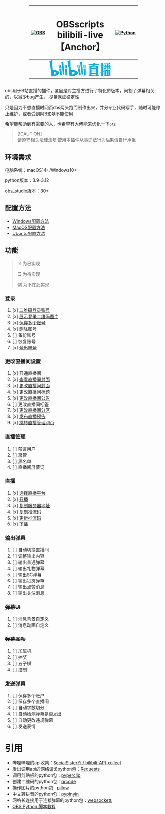 <div style="display: flex; justify-content: center;">
<div align="center">

| [![OBS](https://obsproject.com/assets/images/new_icon_small-r.png)](https://obsproject.com/) |           <h1 align="center">OBSscripts<br>bilibili-live<br>【Anchor】</h1>           | [![Python](https://www.python.org/static/img/python-logo-large.c36dccadd999.png)](https://www.python.org/) |
|:--------------------------------------------------------------------------------------------:|:-----------------------------------------------------------------------------------:|:----------------------------------------------------------------------------------------------------------:|
|                                                                                              | <div align="center">[![img.png](doc/img/img.png)](https://live.bilibili.com/)</div> |                                                                                                            |

</div>
</div>

obs用于B站直播的插件，这里是对主播方进行了特化的版本，阉割了弹幕相关的，以减少bug产生， 尽量保证稳定性

只是因为不想直播时网页obs两头跑而制作出来，并分专业代码写手，随时可能停止维护，或者受到阿B影响不能使用

希望能帮助到有需要的人，也希望有大佬能来优化一下orz
> [!CAUTION]\
> 请遵守相关法律法规
> 使用本插件从事违法行为后果请自行承担

## 环境需求
电脑系统：macOS14+/Windows10+

python版本：3.9-3.12

obs_studio版本：30+

## 配置方法
* [Windows配置方法](doc/Windows.md)
* [MacOS配置方法](doc/MacOS.md)
* [Ubuntu配置方法](doc/Ubuntu.md)

## 功能
>☑ 为已实现
>
> □ 为待实现
> 
> ~~例~~ 为不在此实现
### 登录
1. [x] [二维码登录账号]()
2. [x] [展示登录二维码图片]()
3. [x] [保存多个账号]()
4. [x] [删除账号]()
5. [ ] 备份账号
6. [ ] 恢复账号
7. [x] [登出账号]()

### 更改直播间设置
1. [x] 开通直播间
2. [x] [查看直播间封面]()
3. [x] [更改直播间封面]()
4. [x] [更改直播间标题]()
5. [x] [更改直播间公告]()
6. [ ] 更改直播间标签
7. [x] [更改直播间分区]()
8. [x] [发布直播预告]()
9. [x] [跳转直播管理网页]()

### 直播管理
1. [ ] 禁言用户
2. [ ] 房管
3. [ ] 黑名单
4. [ ] 直播间屏蔽词

### 直播
1. [x] [选择直播平台]()
2. [x] [开播]()
3. [x] [复制服务器地址]()
4. [x] [复制推流码]()
5. [x] [更新推流码]()
6. [x] [下播]()

### ~~输出弹幕~~
1. [ ] 自动切换直播间
2. [ ] 调整输出内容
3. [ ] 输出普通弹幕
4. [ ] 输出礼物弹幕
5. [ ] 输出SC弹幕
6. [ ] 输出进房弹幕
7. [ ] 输出点赞消息
8. [ ] 输出关注消息

### ~~弹幕UI~~
1. [ ] 消息背景自定义
2. [ ] 消息动画自定义

### ~~弹幕互动~~
1. [ ] 加班机
2. [ ] 抽奖
3. [ ] 五子棋
4. [ ] 控制

### ~~发送弹幕~~
1. [ ] 保存多个账户
2. [ ] 保存多个直播间
3. [ ] 自动字数切分
4. [ ] 自动检测弹幕是否发出
5. [ ] 自动更改违规弹幕
6. [ ] 发送表情


# 引用
- 哔哩哔哩的api收集：[SocialSisterYi / bilibili-API-collect](https://github.com/SocialSisterYi/bilibili-API-collect?tab=readme-ov-file)
- 发出调用api的网络请求python包：[Requests](https://github.com/psf/requests)
- 调用剪贴板的python包：[pyperclip](https://github.com/asweigart/pyperclip)
- 创建二维码的python包：[qrcode](https://github.com/nayuki/QR-Code-generator)
- 操作图片的python包：[pillow](https://github.com/python-pillow/Pillow)
- 中文转拼音的python包：[pypinyin](https://github.com/mozillazg/python-pinyin)
- 网络长连接用于连接弹幕的python包：[websockets](https://github.com/python-websockets/websockets)
- [OBS Python 脚本教程](https://learnscript.net/zh/obs-python-scripting/setup/)
